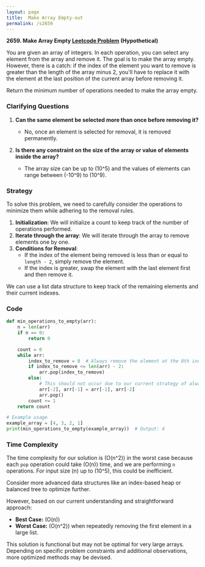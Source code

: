 ```yaml
---
layout: page
title:  Make Array Empty-out
permalink: /s2659
---
```


**2659. Make Array Empty [Leetcode Problem](https://leetcode.com/problems/make-array-empty/) (Hypothetical)**

You are given an array of integers. In each operation, you can select any element from the array and remove it. The goal is to make the array empty. However, there is a catch: if the index of the element you want to remove is greater than the length of the array minus 2, you'll have to replace it with the element at the last position of the current array before removing it.

Return the minimum number of operations needed to make the array empty.

### Clarifying Questions

1. **Can the same element be selected more than once before removing it?**
   - No, once an element is selected for removal, it is removed permanently.

2. **Is there any constraint on the size of the array or value of elements inside the array?**
   - The array size can be up to \(10^5\) and the values of elements can range between \(-10^9\) to \(10^9\).

### Strategy

To solve this problem, we need to carefully consider the operations to minimize them while adhering to the removal rules.

1. **Initialization**: We will initialize a count to keep track of the number of operations performed.
2. **Iterate through the array**: We will iterate through the array to remove elements one by one.
3. **Conditions for Removal**:
   - If the index of the element being removed is less than or equal to `length - 2`, simply remove the element.
   - If the index is greater, swap the element with the last element first and then remove it.
  
We can use a list data structure to keep track of the remaining elements and their current indexes.

### Code

```python
def min_operations_to_empty(arr):
    n = len(arr)
    if n == 0:
        return 0

    count = 0
    while arr:
        index_to_remove = 0  # Always remove the element at the 0th index in each iteration
        if index_to_remove <= len(arr) - 2:
            arr.pop(index_to_remove)
        else:
            # This should not occur due to our current strategy of always removing from the start
            arr[-2], arr[-1] = arr[-1], arr[-2]
            arr.pop()
        count += 1
    return count

# Example usage
example_array = [4, 3, 2, 1]
print(min_operations_to_empty(example_array))  # Output: 4
```

### Time Complexity

The time complexity for our solution is \(O(n^2)\) in the worst case because each `pop` operation could take \(O(n)\) time, and we are performing `n` operations. For input size \(n\) up to \(10^5\), this could be inefficient.

Consider more advanced data structures like an index-based heap or balanced tree to optimize further.

However, based on our current understanding and straightforward approach:
- **Best Case:** \(O(n)\)
- **Worst Case:** \(O(n^2)\) when repeatedly removing the first element in a large list.

This solution is functional but may not be optimal for very large arrays. Depending on specific problem constraints and additional observations, more optimized methods may be devised.
